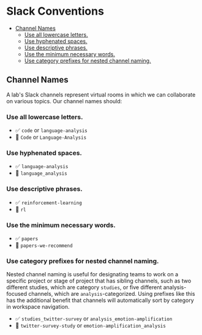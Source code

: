 # Slack Conventions

<!-- toc -->

- [Channel Names](#channel-names)
  * [Use all lowercase letters.](#use-all-lowercase-letters)
  * [Use hyphenated spaces.](#use-hyphenated-spaces)
  * [Use descriptive phrases.](#use-descriptive-phrases)
  * [Use the minimum necessary words.](#use-the-minimum-necessary-words)
  * [Use category prefixes for nested channel naming.](#use-category-prefixes-for-nested-channel-naming)

<!-- tocstop -->

## Channel Names

A lab's Slack channels represent virtual rooms in which we can collaborate
on various topics. Our channel names should:

### Use all lowercase letters.

- :white_check_mark: `code` or `language-analysis`
- :no_entry_sign: `Code` or `Language-Analysis`

### Use hyphenated spaces.

- :white_check_mark: `language-analysis`
- :no_entry_sign: `language_analysis`

### Use descriptive phrases.

- :white_check_mark: `reinforcement-learning`
- :no_entry_sign: `rl`

### Use the minimum necessary words.

- :white_check_mark: `papers`
- :no_entry_sign: `papers-we-recommend`

### Use category prefixes for nested channel naming.

Nested channel naming is useful for designating teams to work on a specific
project or stage of project that has sibling channels, such as two different studies,
which are category `studies`, or five different analysis-focused channels, which are
`analysis`-categorized. Using prefixes like this has the additional benefit that 
channels will automatically sort by category in workspace navigation. 

- :white_check_mark: `studies_twitter-survey` or `analysis_emotion-amplification`
- :no_entry_sign: `twitter-survey-study` or `emotion-amplification_analysis`
